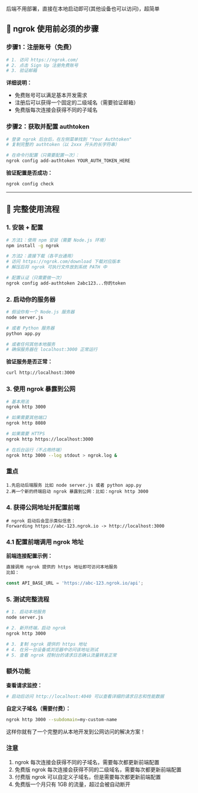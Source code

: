 后端不用部署，直接在本地启动即可(其他设备也可以访问)，超简单
## 🔑 ngrok 使用前必须的步骤

### 步骤1：注册账号（免费）
```bash
# 1. 访问 https://ngrok.com/
# 2. 点击 Sign Up 注册免费账号
# 3. 验证邮箱
```

**详细说明：**
- 免费账号可以满足基本开发需求
- 注册后可以获得一个固定的二级域名（需要验证邮箱）
- 免费版每次连接会获得不同的子域名

### 步骤2：获取并配置 authtoken
```bash
# 登录 ngrok 后台后，在左侧菜单找到 "Your Authtoken"
# 复制完整的 authtoken（以 2xxx 开头的长字符串）

# 在命令行配置（只需要配置一次）：
ngrok config add-authtoken YOUR_AUTH_TOKEN_HERE
```

**验证配置是否成功：**
```bash
ngrok config check
```

---

## 🚀 完整使用流程

### 1. 安装 + 配置
```bash
# 方法1：使用 npm 安装（需要 Node.js 环境）
npm install -g ngrok

# 方法2：直接下载（各平台通用）
# 访问 https://ngrok.com/download 下载对应版本
# 解压后将 ngrok 可执行文件放到系统 PATH 中

# 配置认证（只需要做一次）
ngrok config add-authtoken 2abc123...你的token
```

### 2. 启动你的服务器
```bash
# 假设你有一个 Node.js 服务器
node server.js

# 或者 Python 服务器
python app.py

# 或者任何其他本地服务
# 确保服务器在 localhost:3000 正常运行
```

**验证服务是否正常：**
```bash
curl http://localhost:3000
```

### 3. 使用 ngrok 暴露到公网
```bash
# 基本用法
ngrok http 3000

# 如果需要其他端口
ngrok http 8080

# 如果需要 HTTPS
ngrok http https://localhost:3000

# 在后台运行（不占用终端）
ngrok http 3000 --log stdout > ngrok.log &
```
### 重点
```
1.先启动后端服务 比如 node server.js 或者 python app.py
2.再一个新的终端启动 ngrok 暴露到公网：比如：ngrok http 3000
```
### 4. 获得公网地址并配置前端
```text
# ngrok 启动后会显示类似信息：
Forwarding https://abc-123.ngrok.io -> http://localhost:3000
```
### 4.1 配置前端调用 ngrok 地址
**前端连接配置示例：**

```javascript
直接调用 ngrok 提供的 https 地址即可访问本地服务
比如：

const API_BASE_URL = 'https://abc-123.ngrok.io/api';
```
### 5. 测试完整流程

```bash
# 1. 启动本地服务
node server.js

# 2. 新开终端，启动 ngrok
ngrok http 3000

# 3. 复制 ngrok 提供的 https 地址
# 4. 在另一台设备或浏览器中访问该地址测试
# 5. 查看 ngrok 控制台的请求日志确认流量转发正常
```

### 额外功能

**查看请求监控：**
```bash
# 启动后访问 http://localhost:4040 可以查看详细的请求日志和性能数据
```

**自定义子域名（需要付费）：**
```bash
ngrok http 3000 --subdomain=my-custom-name
```

这样你就有了一个完整的从本地开发到公网访问的解决方案！

### 注意
1. ngrok 每次连接会获得不同的子域名，需要每次都更新前端配置
2. 免费版 ngrok 每次连接会获得不同的二级域名，需要每次都更新前端配置
3. 付费版 ngrok 可以自定义子域名，但是需要每次都更新前端配置
4. 免费版一个月只有 1GB 的流量，超过会被自动断开